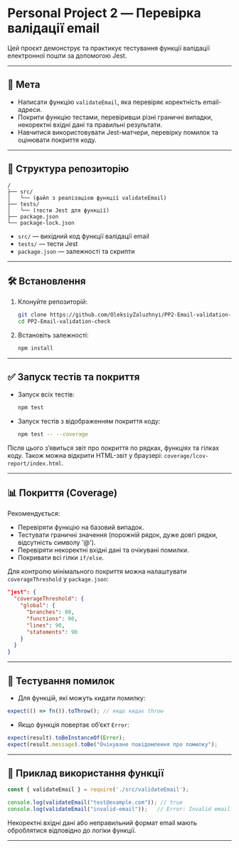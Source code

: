 # Personal Project 2 — Перевірка валідації email

Цей проєкт демонструє та практикує тестування функції валідації електронної пошти за допомогою Jest.

---

## 🎯 Мета

- Написати функцію `validateEmail`, яка перевіряє коректність email-адреси.
- Покрити функцію тестами, перевіривши різні граничні випадки, некоректні вхідні дані та правильні результати.
- Навчитися використовувати Jest-матчери, перевірку помилок та оцінювати покриття коду.

---

## 📂 Структура репозиторію

```
/
├── src/
│   └── (файл з реалізацією функції validateEmail)
├── tests/
│   └── (тести Jest для функції)
├── package.json
└── package-lock.json
```

- `src/` — вихідний код функції валідації email
- `tests/` — тести Jest
- `package.json` — залежності та скрипти

---

## 🛠 Встановлення

1. Клонуйте репозиторій:

   ```bash
   git clone https://github.com/OleksiyZaluzhnyi/PP2-Email-validation-check.git
   cd PP2-Email-validation-check
   ```

2. Встановіть залежності:

   ```bash
   npm install
   ```

---

## ✅ Запуск тестів та покриття

- Запуск всіх тестів:

  ```bash
  npm test
  ```

- Запуск тестів з відображенням покриття коду:

  ```bash
  npm test -- --coverage
  ```

Після цього з’явиться звіт про покриття по рядках, функціях та гілках коду. Також можна відкрити HTML-звіт у браузері: `coverage/lcov-report/index.html`.

---

## 📊 Покриття (Coverage)

Рекомендується:

- Перевіряти функцію на базовий випадок.
- Тестувати граничні значення (порожній рядок, дуже довгі рядки, відсутність символу '@').
- Перевіряти некоректні вхідні дані та очікувані помилки.
- Покривати всі гілки `if/else`.

Для контролю мінімального покриття можна налаштувати `coverageThreshold` у `package.json`:

```json
"jest": {
  "coverageThreshold": {
    "global": {
      "branches": 80,
      "functions": 90,
      "lines": 90,
      "statements": 90
    }
  }
}
```

---

## 🧪 Тестування помилок

- Для функцій, які можуть кидати помилку:

```js
expect(() => fn()).toThrow(); // якщо кидає throw
```

- Якщо функція повертає об’єкт `Error`:

```js
expect(result).toBeInstanceOf(Error);
expect(result.message).toBe("Очікуване повідомлення про помилку");
```

---

## 📌 Приклад використання функції

```js
const { validateEmail } = require('./src/validateEmail');

console.log(validateEmail("test@example.com")); // true
console.log(validateEmail("invalid-email"));   // Error: Invalid email format
```

Некоректні вхідні дані або неправильний формат email мають оброблятися відповідно до логіки функції.

---
